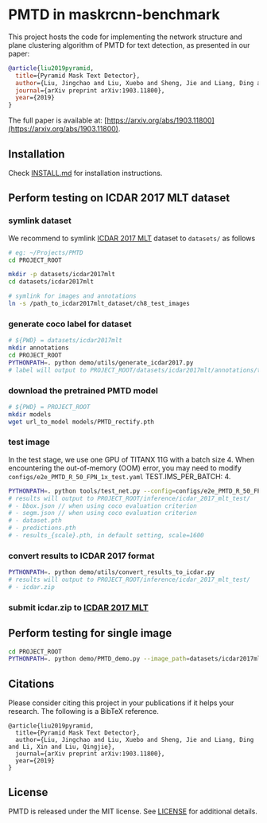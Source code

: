 # PMTD in maskrcnn-benchmark

This project hosts the code for implementing the network structure and plane clustering algorithm of PMTD for text detection, as presented in our paper:
```bibtex
@article{liu2019pyramid,
  title={Pyramid Mask Text Detector},
  author={Liu, Jingchao and Liu, Xuebo and Sheng, Jie and Liang, Ding and Li, Xin and Liu, Qingjie},
  journal={arXiv preprint arXiv:1903.11800},
  year={2019}
}
```
The full paper is available at: [https://arxiv.org/abs/1903.11800](https://arxiv.org/abs/1903.11800). 
## Installation
Check [INSTALL.md](INSTALL.md) for installation instructions.

## Perform testing on ICDAR 2017 MLT dataset

### symlink dataset
We recommend to symlink [ICDAR 2017 MLT](http://rrc.cvc.uab.es/?ch=8) dataset to `datasets/` as follows
```bash
# eg: ~/Projects/PMTD
cd PROJECT_ROOT

mkdir -p datasets/icdar2017mlt
cd datasets/icdar2017mlt

# symlink for images and annotations
ln -s /path_to_icdar2017mlt_dataset/ch8_test_images
```

### generate coco label for dataset
```bash
# ${PWD} = datasets/icdar2017mlt
mkdir annotations
cd PROJECT_ROOT
PYTHONPATH=. python demo/utils/generate_icdar2017.py
# label will output to PROJECT_ROOT/datasets/icdar2017mlt/annotations/test_coco.json
```

### download the pretrained PMTD model
```bash
# ${PWD} = PROJECT_ROOT
mkdir models
wget url_to_model models/PMTD_rectify.pth
```

### test image
In the test stage, we use one GPU of TITANX 11G with a batch size 4. When encountering the out-of-memory (OOM) error, you may need to modify `configs/e2e_PMTD_R_50_FPN_1x_test.yaml` TEST.IMS_PER_BATCH: 4.
```bash
PYTHONPATH=. python tools/test_net.py --config=configs/e2e_PMTD_R_50_FPN_1x_test.yaml
# results will output to PROJECT_ROOT/inference/icdar_2017_mlt_test/
# - bbox.json // when using coco evaluation criterion
# - segm.json // when using coco evaluation criterion
# - dataset.pth
# - predictions.pth
# - results_{scale}.pth, in default setting, scale=1600
```

### convert results to ICDAR 2017 format
```bash
PYTHONPATH=. python demo/utils/convert_results_to_icdar.py
# results will output to PROJECT_ROOT/inference/icdar_2017_mlt_test/
# - icdar.zip
```

### submit icdar.zip to [ICDAR 2017 MLT](http://rrc.cvc.uab.es/?ch=8)

## Perform testing for single image
```bash
cd PROJECT_ROOT
PYTHONPATH=. python demo/PMTD_demo.py --image_path=datasets/icdar2017mlt/ch8_test_images/img_1.jpg
```

## Citations
Please consider citing this project in your publications if it helps your research. The following is a BibTeX reference.
```
@article{liu2019pyramid,
  title={Pyramid Mask Text Detector},
  author={Liu, Jingchao and Liu, Xuebo and Sheng, Jie and Liang, Ding and Li, Xin and Liu, Qingjie},
  journal={arXiv preprint arXiv:1903.11800},
  year={2019}
}
```

## License

PMTD is released under the MIT license. See [LICENSE](LICENSE) for additional details.
